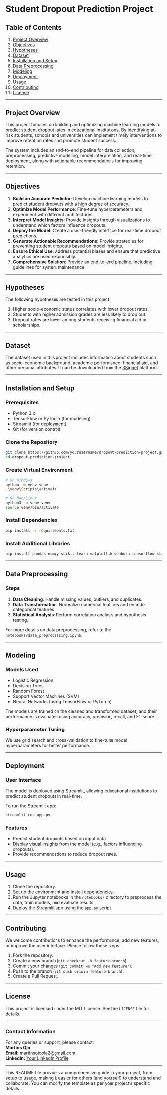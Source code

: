 # **Student Dropout Prediction Project**

## **Table of Contents**
1. [Project Overview](#project-overview)
2. [Objectives](#objectives)
3. [Hypotheses](#hypotheses)
4. [Dataset](#dataset)
5. [Installation and Setup](#installation-and-setup)
6. [Data Preprocessing](#data-preprocessing)
7. [Modeling](#modeling)
8. [Deployment](#deployment)
9. [Usage](#usage)
10. [Contributing](#contributing)
11. [License](#license)

---

## **Project Overview**
This project focuses on building and optimizing machine learning models to predict student dropout rates in educational institutions. By identifying at-risk students, schools and universities can implement timely interventions to improve retention rates and promote student success.

The system includes an end-to-end pipeline for data collection, preprocessing, predictive modeling, model interpretation, and real-time deployment, along with actionable recommendations for improving retention.

---

## **Objectives**
1. **Build an Accurate Predictor**: Develop machine learning models to predict student dropouts with a high degree of accuracy.
2. **Optimize Model Performance**: Fine-tune hyperparameters and experiment with different architectures.
3. **Interpret Model Insights**: Provide insights through visualizations to understand which factors influence dropouts.
4. **Deploy the Model**: Create a user-friendly interface for real-time dropout predictions.
5. **Generate Actionable Recommendations**: Provide strategies for preventing student dropouts based on model insights.
6. **Ensure Ethical Use**: Address potential biases and ensure that predictive analytics are used responsibly.
7. **Comprehensive Solution**: Provide an end-to-end pipeline, including guidelines for system maintenance.

---

## **Hypotheses**
The following hypotheses are tested in this project:
1. Higher socio-economic status correlates with lower dropout rates.
2. Students with higher admission grades are less likely to drop out.
3. Dropout rates are lower among students receiving financial aid or scholarships.

---

## **Dataset**
The dataset used in this project includes information about students such as socio-economic background, academic performance, financial aid, and other personal attributes. It can be downloaded from the [3Signet](https://3signet.com/) platform.

---

## **Installation and Setup**

### **Prerequisites**
- Python 3.x
- TensorFlow or PyTorch (for modeling)
- Streamlit (for deployment)
- Git (for version control)

### **Clone the Repository**
```bash
git clone https://github.com/yourusername/dropout-prediction-project.git
cd dropout-prediction-project
```

### **Create Virtual Environment**
```bash
# On Windows
python -m venv venv
.\venv\Scripts\activate

# On Mac/Linux
python3 -m venv venv
source venv/bin/activate
```

### **Install Dependencies**
```bash
pip install -r requirements.txt
```

### **Install Additional Libraries**
```bash
pip install pandas numpy scikit-learn matplotlib seaborn tensorflow streamlit
```

---

## **Data Preprocessing**

### **Steps**
1. **Data Cleaning**: Handle missing values, outliers, and duplicates.
2. **Data Transformation**: Normalize numerical features and encode categorical features.
3. **Statistical Analysis**: Perform correlation analysis and hypothesis testing.

For more details on data preprocessing, refer to the `notebooks/data_preprocessing.ipynb`.

---

## **Modeling**

### **Models Used**
- Logistic Regression
- Decision Trees
- Random Forest
- Support Vector Machines (SVM)
- Neural Networks (using TensorFlow or PyTorch)

The models are trained on the cleaned and transformed dataset, and their performance is evaluated using accuracy, precision, recall, and F1-score.

### **Hyperparameter Tuning**
We use grid search and cross-validation to fine-tune model hyperparameters for better performance.

---

## **Deployment**

### **User Interface**
The model is deployed using Streamlit, allowing educational institutions to predict student dropouts in real-time.

To run the Streamlit app:
```bash
streamlit run app.py
```

### **Features**
- Predict student dropouts based on input data.
- Display visual insights from the model (e.g., factors influencing dropouts).
- Provide recommendations to reduce dropout rates.

---

## **Usage**

1. Clone the repository.
2. Set up the environment and install dependencies.
3. Run the Jupyter notebooks in the `notebooks/` directory to preprocess the data, train models, and evaluate results.
4. Deploy the Streamlit app using the `app.py` script.

---

## **Contributing**

We welcome contributions to enhance the performance, add new features, or improve the user interface. Please follow these steps:

1. Fork the repository.
2. Create a new branch (`git checkout -b feature-branch`).
3. Commit your changes (`git commit -m "Add new feature"`).
4. Push to the branch (`git push origin feature-branch`).
5. Create a Pull Request.

---

## **License**

This project is licensed under the MIT License. See the `LICENSE` file for details.

---

### **Contact Information**
For any queries or support, please contact:  
**Martins Ojo**  
**Email:** martinsojoola2@gmail.com  
**LinkedIn:** [Your LinkedIn Profile](https://www.linkedin.com/martins-ojo)

---

This README file provides a comprehensive guide to your project, from setup to usage, making it easier for others (and yourself) to understand and collaborate. You can modify the template as per your project’s specific details.